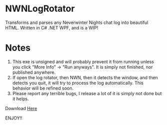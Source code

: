 # NWNLogRotator
Transforms and parses any Neverwinter Nights chat log into beautiful HTML. Written in C# .NET WPF, and is a WIP!

# Notes
1) This exe is unsigned and will probably prevent it from running unless you click "More Info" -> "Run anyways". It is simply not finished, nor published anywhere.
2) If open the log rotator, then NWN, then it detects the window, and then detects you quit, it will try to process the log automatically. This behavior will be refined soon.
3) Please report any terrible bugs, I release a lot of it is simply not done but it helps. 

Download <a href="https://github.com/ravenmyst/NWNLogRotator/releases/download/0.1/NWNLogRotator.exe">Here</a>

ENJOY!!
